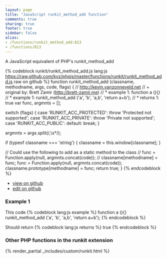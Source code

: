```yaml
---
layout: page
title: "JavaScript runkit_method_add function"
comments: true
sharing: true
footer: true
sidebar: false
alias:
- /functions/runkit_method_add:813
- /functions/813
---
```

<!-- Generated by Rakefile:build -->
A JavaScript equivalent of PHP's runkit_method_add

{% codeblock runkit/runkit_method_add.js lang:js https://raw.github.com/kvz/phpjs/master/functions/runkit/runkit_method_add.js raw on github %}
function runkit_method_add (classname, methodname, args, code, flags) {
  // http://kevin.vanzonneveld.net
  // +   original by: Brett Zamir (http://brett-zamir.me)
  // *     example 1: function a (){}
  // *     example 1: runkit_method_add ('a', 'b', 'a,b', 'return a+b');
  // *     returns 1: true
  var func, argmnts = [];

  switch (flags) {
  case 'RUNKIT_ACC_PROTECTED':
    throw 'Protected not supported';
  case 'RUNKIT_ACC_PRIVATE':
    throw 'Private not supported';
  case 'RUNKIT_ACC_PUBLIC':
  default:
    break;
  }

  argmnts = args.split(/,\s*/);

  if (typeof classname === 'string') {
    classname = this.window[classname];
  }

  // Could use the following to add as a static method to the class
  //        func = Function.apply(null, argmnts.concat(code));
  //            classname[methodname] = func;
  func = Function.apply(null, argmnts.concat(code));
  classname.prototype[methodname] = func;
  return true;
}
{% endcodeblock %}

 - [view on github](https://github.com/kvz/phpjs/blob/master/functions/runkit/runkit_method_add.js)
 - [edit on github](https://github.com/kvz/phpjs/edit/master/functions/runkit/runkit_method_add.js)

### Example 1
This code
{% codeblock lang:js example %}
function a (){}
runkit_method_add ('a', 'b', 'a,b', 'return a+b');
{% endcodeblock %}

Should return
{% codeblock lang:js returns %}
true
{% endcodeblock %}


### Other PHP functions in the runkit extension
{% render_partial _includes/custom/runkit.html %}
